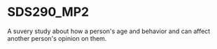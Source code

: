# SDS290_MP2

A suvery study about how a person's age and behavior and can affect another person's opinion on them.
